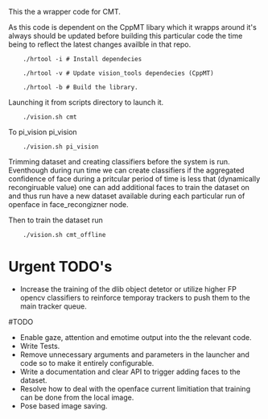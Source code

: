 This the a wrapper code for CMT. 

As this code is dependent on the CppMT libary which it wrapps around it's always should be updated before
building this particular code the time being to reflect the latest changes availble in that repo.

        ./hrtool -i # Install dependecies

        ./hrtool -v # Update vision_tools dependecies (CppMT)

        ./hrtool -b # Build the library.


Launching it from scripts directory to launch it.

        ./vision.sh cmt

To pi_vision pi_vision

        ./vision.sh pi_vision

Trimming dataset and creating classifiers before the system is run. Eventhough
during run time we can create classifiers if the aggregated confidence of face during a pritcular period of
time is less that (dynamically recongiruable value) one can add additional faces to train the dataset on and
thus run have a new dataset available during each particular run of openface in face_recongizner node.

Then to train the dataset run

        ./vision.sh cmt_offline


# Urgent TODO's

* Increase the training of the dlib object detetor or utilize higher FP opencv classifiers to reinforce temporay trackers
to push them to the main tracker queue.

#TODO
* Enable gaze, attention and emotime output into the the relevant code.
* Write Tests.
* Remove unnecessary arguments and parameters in the launcher and code so to make it entirely configurable.
* Write a documentation and clear API to trigger adding faces to the dataset.
* Resolve how to deal with the openface current limitiation that training can be done from the local image.
* Pose based image saving.
